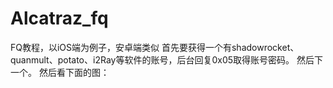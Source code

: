 # Alcatraz_fq
FQ教程，以iOS端为例子，安卓端类似
首先要获得一个有shadowrocket、quanmult、potato、i2Ray等软件的账号，后台回复0x05取得账号密码。
然后下一个。
然后看下面的图：
